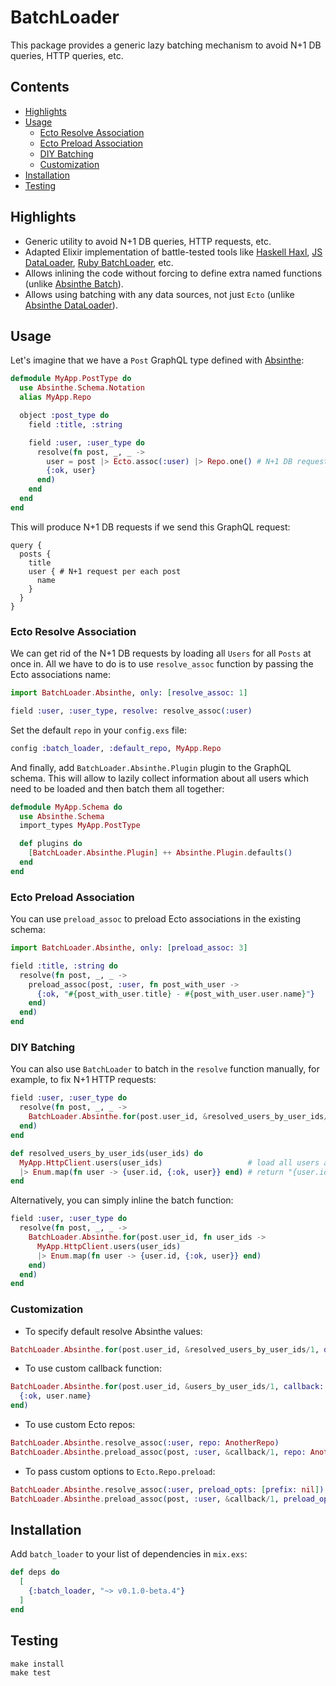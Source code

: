 # BatchLoader

This package provides a generic lazy batching mechanism to avoid N+1 DB queries, HTTP queries, etc.

## Contents

* [Highlights](#highlights)
* [Usage](#usage)
  * [Ecto Resolve Association](#ecto-resolve-association)
  * [Ecto Preload Association](#ecto-preload-association)
  * [DIY Batching](#diy-batching)
  * [Customization](#customization)
* [Installation](#installation)
* [Testing](#testing)

## Highlights

* Generic utility to avoid N+1 DB queries, HTTP requests, etc.
* Adapted Elixir implementation of battle-tested tools like [Haskell Haxl](https://github.com/facebook/Haxl), [JS DataLoader](https://github.com/graphql/dataloader), [Ruby BatchLoader](https://github.com/exaspark/batch-loader), etc.
* Allows inlining the code without forcing to define extra named functions (unlike [Absinthe Batch](https://hexdocs.pm/absinthe/Absinthe.Middleware.Batch.html)).
* Allows using batching with any data sources, not just `Ecto` (unlike [Absinthe DataLoader](https://hexdocs.pm/dataloader/Dataloader.html)).

## Usage

Let's imagine that we have a `Post` GraphQL type defined with [Absinthe](https://github.com/absinthe-graphql/absinthe):

```elixir
defmodule MyApp.PostType do
  use Absinthe.Schema.Notation
  alias MyApp.Repo

  object :post_type do
    field :title, :string

    field :user, :user_type do
      resolve(fn post, _, _ ->
        user = post |> Ecto.assoc(:user) |> Repo.one() # N+1 DB requests
        {:ok, user}
      end)
    end
  end
end
```

This will produce N+1 DB requests if we send this GraphQL request:

```gql
query {
  posts {
    title
    user { # N+1 request per each post
      name
    }
  }
}
```

### Ecto Resolve Association

We can get rid of the N+1 DB requests by loading all `Users` for all `Posts` at once in.
All we have to do is to use `resolve_assoc` function by passing the Ecto associations name:

```elixir
import BatchLoader.Absinthe, only: [resolve_assoc: 1]

field :user, :user_type, resolve: resolve_assoc(:user)
```

Set the default `repo` in your `config.exs` file:

```elixir
config :batch_loader, :default_repo, MyApp.Repo
```

And finally, add `BatchLoader.Absinthe.Plugin` plugin to the GraphQL schema.
This will allow to lazily collect information about all users which need to be loaded and then batch them all together:

```elixir
defmodule MyApp.Schema do
  use Absinthe.Schema
  import_types MyApp.PostType

  def plugins do
    [BatchLoader.Absinthe.Plugin] ++ Absinthe.Plugin.defaults()
  end
end
```

### Ecto Preload Association

You can use `preload_assoc` to preload Ecto associations in the existing schema:

```elixir
import BatchLoader.Absinthe, only: [preload_assoc: 3]

field :title, :string do
  resolve(fn post, _, _ ->
    preload_assoc(post, :user, fn post_with_user ->
      {:ok, "#{post_with_user.title} - #{post_with_user.user.name}"}
    end)
  end)
end
```

### DIY Batching

You can also use `BatchLoader` to batch in the `resolve` function manually, for example, to fix N+1 HTTP requests:

```elixir
field :user, :user_type do
  resolve(fn post, _, _ ->
    BatchLoader.Absinthe.for(post.user_id, &resolved_users_by_user_ids/1)
  end)
end

def resolved_users_by_user_ids(user_ids) do
  MyApp.HttpClient.users(user_ids)                   # load all users at once
  |> Enum.map(fn user -> {user.id, {:ok, user}} end) # return "{user.id, result}" tuples
end
```

Alternatively, you can simply inline the batch function:

```elixir
field :user, :user_type do
  resolve(fn post, _, _ ->
    BatchLoader.Absinthe.for(post.user_id, fn user_ids ->
      MyApp.HttpClient.users(user_ids)
      |> Enum.map(fn user -> {user.id, {:ok, user}} end)
    end)
  end)
end
```

### Customization

* To specify default resolve Absinthe values:

```elixir
BatchLoader.Absinthe.for(post.user_id, &resolved_users_by_user_ids/1, default_value: {:error, "NOT FOUND"})
```

* To use custom callback function:

```elixir
BatchLoader.Absinthe.for(post.user_id, &users_by_user_ids/1, callback: fn user ->
  {:ok, user.name}
end)
```

* To use custom Ecto repos:

```elixir
BatchLoader.Absinthe.resolve_assoc(:user, repo: AnotherRepo)
BatchLoader.Absinthe.preload_assoc(post, :user, &callback/1, repo: AnotherRepo)
```

* To pass custom options to `Ecto.Repo.preload`:

```elixir
BatchLoader.Absinthe.resolve_assoc(:user, preload_opts: [prefix: nil])
BatchLoader.Absinthe.preload_assoc(post, :user, &callback/1, preload_opts: [prefix: nil])
```

## Installation

Add `batch_loader` to your list of dependencies in `mix.exs`:

```elixir
def deps do
  [
    {:batch_loader, "~> v0.1.0-beta.4"}
  ]
end
```

## Testing

```ex
make install
make test
```
